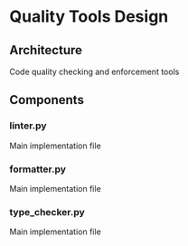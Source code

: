 # Quality Tools Design

## Architecture
Code quality checking and enforcement tools

## Components
### linter.py
Main implementation file

### formatter.py
Main implementation file

### type_checker.py
Main implementation file

